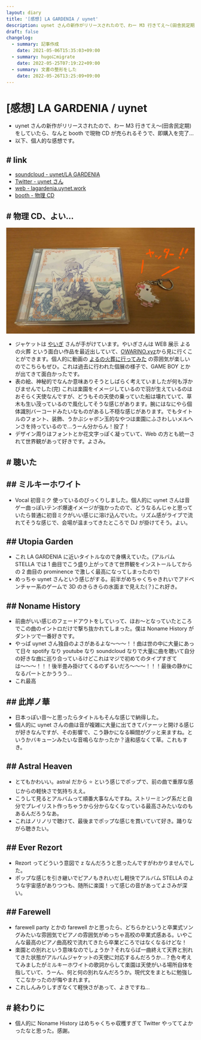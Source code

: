 ```yaml
---
layout: diary
title: '[感想] LA GARDENIA / uynet'
description: uynet さんの新作がリリースされたので、わー M3 行きてえ〜(田舎民定期)をしていたら、なんと booth で現物 CD が売られるそうで、即購入を完了...
draft: false
changelog:
  - summary: 記事作成
    date: 2021-05-06T15:35:03+09:00
  - summary: hugoにmigrate
    date: 2022-05-25T07:19:22+09:00
  - summary: 文書の整形をした
    date: 2022-05-26T13:25:09+09:00
---
```


# [感想] LA GARDENIA / uynet

- uynet さんの新作がリリースされたので、わー M3 行きてえ〜(田舎民定期)をしていたら、なんと booth で現物 CD が売られるそうで、即購入を完了...
- 以下、個人的な感想です。

## # link

- [soundcloud - uynet/LA GARDENIA](https://soundcloud.com/uynet/la-gardenia)
- [Twitter - uynet さん](https://twitter.com/uynet)
- [web - lagardenia.uynet.work](https://lagardenia.uynet.work/)
- [booth - 物理 CD](https://uynet.booth.pm/items/2921546)

## # 物理 CD、よい...

![p-1](p-1.jpeg)

- ジャケットは [やいぎ](https://twitter.com/_yaigi) さんが手がけています。やいぎさんは WEB 展示 よるの火葬 という面白い作品を最近出していて、[OWARINO.xyz](https://owarino.xyz/)から見に行くことができます。個人的に動画の [よるの火葬に行ってみた](https://youtu.be/kW3iZJQyTqI) の雰囲気が楽しいのでこちらもぜひ。これは過去に行われた個展の様子で、GAME BOY とかが出てきて面白かったです。
- 表の絵、神秘的でなんか意味ありそうとしばらく考えていましたが何も浮かびませんでした(完) これは楽園をイメージしているので羽が生えているのはおそらく天使なんですが、どうもその天使の乗っていた船は壊れていて、草木も生い茂っているので風化してそうな感じがあります。腕にはなにやら個体識別バーコードみたいなものがあるし不穏な感じがあります。でもタイトルのフォント、装飾、うかぶシャボン玉的なやつは楽園にふさわしいメルヘンさを持っているので...うーん分からん！投了！
- デザイン周りはフォントとか花文字っぽく凝っていて、Web の方とも統一されて世界観があって好きです。よさみ。

## # 聴いた

## ## ミルキーホワイト

- Vocal 初音ミク 使っているのびっくりしました。個人的に uynet さんは音ゲー曲っぽいテンポ爆速イメージが強かったので、どうなるんじゃと思っていたら普通に初音ミクがいい感じに溶け込んでいた。リズム感がライブで流れてそうな感じで、会場が温まってきたところで DJ が掛けてそう。よい。

## ## Utopia Garden

- これ LA GARDENIA に近いタイトルなので身構えていた。(アルバム STELLA では 1 曲目でこう盛り上がってきて世界観をインストールしてからの 2 曲目の prominence で激しく最高になってしまったので)
- めっちゃ uynet さんという感じがする。前半がめちゃくちゃきれいでアドベンチャー系のゲームで 3D のきらきらの水面まで見えた(？)これ好き。

## ## Noname History

- 前曲がいい感じのフェードアウトをしていって、ほお〜となっていたところでこの曲のイントロだけで撃ち抜かれてしまった。僕は Noname History がダントツで一番好きです。
- やっぱ uynet さん独自のよさがあるよな〜〜〜！！曲は世の中に大量にあって日々 spotify なり youtube なり soundcloud なりで大量に曲を聴いて自分の好きな曲に巡り合っているけどこれはマジで初めてのタイプすぎては〜〜〜！！！後半畳み掛けてくるのずるいだろ〜〜〜！！！最後の静かになるパートとかううう...
- これ最高

## ## 此岸ノ華

- 日本っぽい音〜と思ったらタイトルもそんな感じで納得した。
- 個人的に uynet さんの曲は音が複雑に大量に出てきてパァーッと開ける感じが好きなんですが、その影響で、こう静かになる瞬間がグッと来ますね。というかバキューンみたいな音鳴らなかったか？違和感なくて草。これもすき。

## ## Astral Heaven

- とてもかわいい。astral だから ⭐ という感じでポップで、前の曲で重厚な感じからの軽快さで気持ちええ。
- こうして見るとアルバムって順番大事なんですね。ストリーミング系だと自分でプレイリスト作っちゃうから分からなくなっている最高さみたいなのもあるんだろうなあ。
- これはノリノリで聴けて、最後までポップな感じを貫いていて好き。踊りながら聴きたい。

## ## Ever Rezort

- Rezort ってどういう意図で z なんだろうと思ったんですがわかりませんでした。
- ポップな感じを引き継いでピアノもきれいだし軽快でアルバム STELLA のような宇宙感がありつつも、随所に楽園！って感じの音があってよさみが深い。

## ## Farewell

- farewell party とかの farewell かと思ったら、どちらかというと卒業式ソングみたいな雰囲気でピアノの雰囲気がめっちゃ高校の卒業式感ある。いやこんな最高のピアノ曲高校で流れてきたら卒業どころではなくなるけどな！
- 楽園との別れという意味なのでしょうか？それならば一曲終えて天界と別れてきた状態がアルバムジャケットの天使に対応するんだろうか...？色々考えてみましたがミルキーホワイトの歌詞からして楽園は天使がいる場所自体を指していて、うーん、何と何の別れなんだろうか。現代文をまともに勉強してこなかったのが悔やまれます。
- これしんみりしすぎなくて軽快さがあって、よきですね...

## # 終わりに

- 個人的に Noname History はめちゃくちゃ収穫すぎて Twitter やっててよかったなと思った。感謝。
